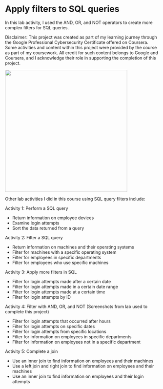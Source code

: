 # Apply filters to SQL queries

In this lab activity, I used the AND, OR, and NOT operators to create more complex filters for SQL queries.

Disclaimer: This project was created as part of my learning journey through the Google Professional Cybersecurity Certificate offered on Coursera. Some activities and content within this project were provided by the course as part of my coursework. All credit for such content belongs to Google and Coursera, and I acknowledge their role in supporting the completion of this project.

<img src="https://media2.giphy.com/media/v1.Y2lkPTc5MGI3NjExajBiNHVnYmp1b2dwbXltMXNpcnhrdGJtY2E3YjNoeGlidzJjNnA5dCZlcD12MV9pbnRlcm5hbF9naWZfYnlfaWQmY3Q9Zw/vISmwpBJUNYzukTnVx/giphy.gif" width="400" />

Other lab activities I did in this course using SQL query filters include:

Activity 1: Perform a SQL query
- Return information on employee devices
- Examine login attempts
- Sort the data returned from a query

Activity 2: Filter a SQL query
- Return information on machines and their operating systems
- Filter for machines with a specific operating system
- Filter for employees in specific departments
- Filter for employees who use specific machines

Activity 3: Apply more filters in SQL
- Filter for login attempts made after a certain date
- Filter for login attempts made in a certain date range
- Filter for login attempts made at a certain time
- Filter for login attempts by ID

Activity 4: Filter with AND, OR, and NOT (Screenshots from lab used to complete this project)
- Filter for login attempts that occurred after hours
- Filter for login attempts on specific dates
- Filter for login attempts from specific locations
- Filter for information on employees in specific departments
- Filter for information on employees not in a specific department

Activity 5: Complete a join
- Use an inner join to find information on employees and their machines
- Use a left join and right join to find information on employees and their machines
- Use an inner join to find information on employees and their login attempts
